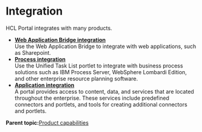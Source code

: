 # Integration 

HCL Portal integrates with many products.

-   **[Web Application Bridge integration ](../overview/web_application_bridge.md)**  
Use the Web Application Bridge to integrate with web applications, such as Sharepoint.
-   **[Process integration ](../overview/process_integration.md)**  
 Use the Unified Task List portlet to integrate with business process solutions such as IBM Process Server, WebSphere Lombardi Edition, and other enterprise resource planning software.
-   **[Application integration ](../overview/fea_ai.md)**  
A portal provides access to content, data, and services that are located throughout the enterprise. These services include predefined connectors and portlets, and tools for creating additional connectors and portlets.

**Parent topic:**[Product capabilities](../overview/intr_ovr.md)

